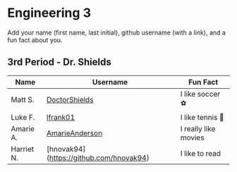 # Engineering 3

Add your name (first name, last initial), github username (with a link), and a fun fact about you.

## 3rd Period - Dr. Shields
Name | Username | Fun Fact
--- | --- | ---
Matt S. | [DoctorShields](https://github.com/DoctorShields) | I like soccer :soccer:
Luke F. | [lfrank01](https://github.com/lfrank01) | I like tennis :tennis:
Amarie A. | [AmarieAnderson](https;//github.com/aanders12) | I really like movies
Harriet N. | [hnovak94] (https://github.com/hnovak94) | I like to read

